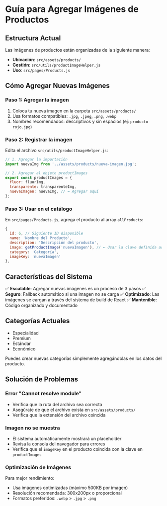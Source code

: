 # Guía para Agregar Imágenes de Productos

## Estructura Actual

Las imágenes de productos están organizadas de la siguiente manera:
- **Ubicación**: `src/assets/products/`
- **Gestión**: `src/utils/productImageHelper.js`
- **Uso**: `src/pages/Products.js`

## Cómo Agregar Nuevas Imágenes

### Paso 1: Agregar la imagen
1. Coloca tu nueva imagen en la carpeta `src/assets/products/`
2. Usa formatos compatibles: `.jpg`, `.jpeg`, `.png`, `.webp`
3. Nombres recomendados: descriptivos y sin espacios (ej: `producto-rojo.jpg`)

### Paso 2: Registrar la imagen
Edita el archivo `src/utils/productImageHelper.js`:

```javascript
// 1. Agregar la importación
import nuevaImg from '../assets/products/nueva-imagen.jpg';

// 2. Agregar al objeto productImages
export const productImages = {
  fluor: fluorImg,
  transparente: transparenteImg,
  nuevaImagen: nuevaImg, // ← Agregar aquí
};
```

### Paso 3: Usar en el catálogo
En `src/pages/Products.js`, agrega el producto al array `allProducts`:

```javascript
{
  id: 6, // Siguiente ID disponible
  name: 'Nombre del Producto',
  description: 'Descripción del producto',
  image: getProductImage('nuevaImagen'), // ← Usar la clave definida arriba
  category: 'Categoría',
  imageKey: 'nuevaImagen'
},
```

## Características del Sistema

✅ **Escalable**: Agregar nuevas imágenes es un proceso de 3 pasos
✅ **Seguro**: Fallback automático si una imagen no se carga
✅ **Optimizado**: Las imágenes se cargan a través del sistema de build de React
✅ **Mantenible**: Código organizado y documentado

## Categorías Actuales
- Especialidad
- Premium
- Estándar
- Económico

Puedes crear nuevas categorías simplemente agregándolas en los datos del producto.

## Solución de Problemas

### Error "Cannot resolve module"
- Verifica que la ruta del archivo sea correcta
- Asegúrate de que el archivo exista en `src/assets/products/`
- Verifica que la extensión del archivo coincida

### Imagen no se muestra
- El sistema automáticamente mostrará un placeholder
- Revisa la consola del navegador para errores
- Verifica que el `imageKey` en el producto coincida con la clave en `productImages`

### Optimización de Imágenes
Para mejor rendimiento:
- Usa imágenes optimizadas (máximo 500KB por imagen)
- Resolución recomendada: 300x200px o proporcional
- Formatos preferidos: `.webp` > `.jpg` > `.png`